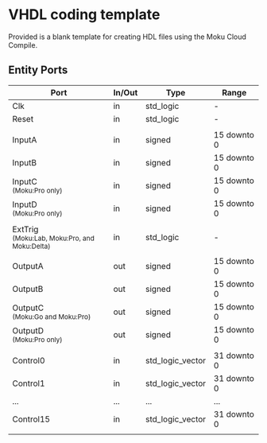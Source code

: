 # VHDL coding template

Provided is a blank template for creating HDL files using the Moku Cloud Compile.

## Entity Ports

| Port | In/Out | Type | Range |
| ----- | ----- | ----- | ----- |
| Clk | in | std_logic | - |
| Reset | in | std_logic | - |
||
| InputA | in | signed | 15 downto 0 |
| InputB | in | signed | 15 downto 0 |
| InputC <small><br> (Moku:Pro only) | in | signed | 15 downto 0 |
| InputD <small><br> (Moku:Pro only) | in | signed | 15 downto 0 |
||
| ExtTrig <small><br> (Moku:Lab, Moku:Pro, and Moku:Delta) | in | std_logic | - |
||
| OutputA | out | signed | 15 downto 0 |
| OutputB | out | signed | 15 downto 0 |
| OutputC <small><br> (Moku:Go and Moku:Pro) | out | signed | 15 downto 0 |
| OutputD <small><br> (Moku:Pro only) | out | signed | 15 downto 0 |
||
| Control0 | in | std_logic_vector | 31 downto 0 |
| Control1 | in | std_logic_vector | 31 downto 0 |
| ... | ... | ... | ... |
| Control15 | in | std_logic_vector | 31 downto 0 |
||
